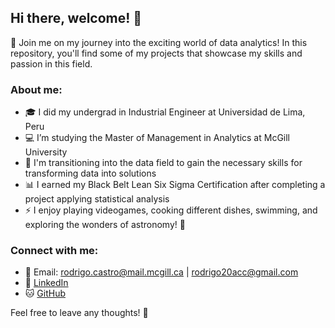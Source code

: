 ## Hi there, welcome! 🙌

🚀 Join me on my journey into the exciting world of data analytics! In this repository, you'll find some of my projects that showcase my skills and passion in this field. 

### About me:
- 🎓 I did my undergrad in Industrial Engineer at Universidad de Lima, Peru
- 💻 I’m studying the Master of Management in Analytics at McGill University
- 🌱 I'm transitioning into the data field to gain the necessary skills for transforming data into solutions
- 📊 I earned my Black Belt Lean Six Sigma Certification after completing a project applying statistical analysis 
- ⚡ I enjoy playing videogames, cooking different dishes, swimming, and exploring the wonders of astronomy! 🌠

### Connect with me:
- 📧 Email: [rodrigo.castro@mail.mcgill.ca](mailto:rodrigo.castro@mail.mcgill.ca) | [rodrigo20acc@gmail.com](mailto:rodrigo20acc@gmail.com)
- 🔗 [LinkedIn](https://ca.linkedin.com/in/rodrigoacc)
- 🐱 [GitHub](https://github.com/rodrigo20acc)

Feel free to leave any thoughts! 💪

<!--
**rodrigo20acc/rodrigo20acc** is a ✨ _special_ ✨ repository because its `README.md` (this file) appears on your GitHub profile.

Here are some ideas to get you started:

- 🔭 I’m currently working on ...
- 🌱 I’m currently learning ...
- 👯 I’m looking to collaborate on ...
- 🤔 I’m looking for help with ...
- 💬 Ask me about ...
- 📫 How to reach me: ...
- 😄 Pronouns: ...
- ⚡ Fun fact: ...
-->
